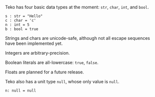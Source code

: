Teko has four basic data types at the moment: `str`, `char`, `int`, and `bool`.

```
s : str = "Hello"
c : char = 'c'
n : int = 5
b : bool = true
```

Strings and chars are unicode-safe, although 
not all escape sequences have been implemented yet.

Integers are arbitrary-precision.

Boolean literals are all-lowercase: `true`, `false`.

Floats are planned for a future release.

Teko also has a unit type `null`, whose only value is `null`.

```
n: null = null
```
